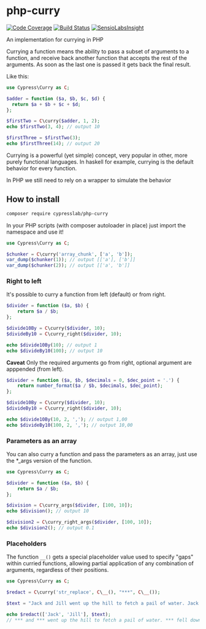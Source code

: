 # php-curry

[![Code Coverage](https://scrutinizer-ci.com/g/matteosister/php-curry/badges/coverage.png?b=master)](https://scrutinizer-ci.com/g/matteosister/php-curry/?branch=master)
[![Build Status](https://scrutinizer-ci.com/g/matteosister/php-curry/badges/build.png?b=master)](https://scrutinizer-ci.com/g/matteosister/php-curry/build-status/master)
[![SensioLabsInsight](https://insight.sensiolabs.com/projects/437a51d1-9829-4e22-b37b-77c80dd3947f/mini.png)](https://insight.sensiolabs.com/projects/437a51d1-9829-4e22-b37b-77c80dd3947f)

An implementation for currying in PHP

Currying a function means the ability to pass a subset of arguments to a function, and receive back another function that accepts the rest of the arguments. As soon as the last one is passed it gets back the final result.

Like this:

``` php
use Cypress\Curry as C;

$adder = function ($a, $b, $c, $d) {
  return $a + $b + $c + $d;
};

$firstTwo = C\curry($adder, 1, 2);
echo $firstTwo(3, 4); // output 10

$firstThree = $firstTwo(3);
echo $firstThree(14); // output 20
```

Currying is a powerful (yet simple) concept, very popular in other, more purely functional languages. In haskell for example, currying is the default behavior for every function.

In PHP we still need to rely on a wrapper to simulate the behavior

## How to install

``` bash
composer require cypresslab/php-curry
```

In your PHP scripts (with composer autoloader in place) just import the namespace and use it!

``` php
use Cypress\Curry as C;

$chunker = C\curry('array_chunk', ['a', 'b']);
var_dump($chunker(1)); // output [['a'], ['b']]
var_dump($chunker(2)); // output [['a', 'b']]
```

### Right to left

It's possible to curry a function from left (default) or from right.

``` php
$divider = function ($a, $b) {
    return $a / $b;
};

$divide10By = C\curry($divider, 10);
$divideBy10 = C\curry_right($divider, 10);

echo $divide10By(10); // output 1
echo $divideBy10(100); // output 10
```

**Caveat** Only the required arguments go from right, optional argument are apppended (from left).

``` php
$divider = function ($a, $b, $decimals = 0, $dec_point = '.') {
    return number_format($a / $b, $decimals, $dec_point);
};

$divide10By = C\curry($divider, 10);
$divideBy10 = C\curry_right($divider, 10);

echo $divide10By(10, 2, ','); // output 1,00
echo $divideBy10(100, 2, ','); // output 10,00
```

### Parameters as an array

You can also curry a function and pass the parameters as an array, just use the \*_args version of the function.

``` php
use Cypress\Curry as C;

$divider = function ($a, $b) {
    return $a / $b;
};

$division = C\curry_args($divider, [100, 10]);
echo $division(); // output 10

$division2 = C\curry_right_args($divider, [100, 10]);
echo $division2(); // output 0.1
```

### Placeholders

The function `__()` gets a special placeholder value used to specify "gaps" within curried functions, allowing partial application of any combination of arguments, regardless of their positions.

```php
use Cypress\Curry as C;

$redact = C\curry('str_replace', C\__(), "***", C\__());

$text = "Jack and Jill went up the hill to fetch a pail of water. Jack fell down and broke his crown and Jill came tumbling after.";

echo $redact(['Jack', 'Jill'], $text);
// *** and *** went up the hill to fetch a pail of water. *** fell down and broke his crown and *** came tumbling after.
```

